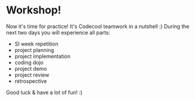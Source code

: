 # Workshop!

Now it's time for practice! It's Codecool teamwork in a nutshell :) During the next two days you will experience all parts:
- SI week repetition
- project planning
- project implementation
- coding dojo
- project demo
- project review
- retrospective

Good luck & have a lot of fun! :)
